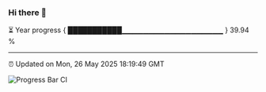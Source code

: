 ### Hi there 👋

⏳ Year progress { ███████████▁▁▁▁▁▁▁▁▁▁▁▁▁▁▁▁▁▁▁ } 39.94 %

---

⏰ Updated on Mon, 26 May 2025 18:19:49 GMT

![Progress Bar CI](https://github.com/liununu/liununu/workflows/Progress%20Bar%20CI/badge.svg)
